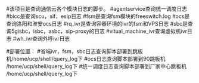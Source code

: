 #该项目是查询通信云各个模块日志的脚步。
#agentservice查询统一调度日志
#bicc是查询scu，sif，esip日志
#fsm是查询fsm模块的freeswitch.log
#ocs是查询洛阳和淮安ocs日志
#rq_ivr是查询容器环境的ivr的fsm和VPS日志
#sbc是查询5gisbc，isbc，asbc，sip-proxy的日志
#vitual_machine_ivr查询虚拟机ivr日志
#wh_ivr查询外呼ivr日志

#部署位置：
#省端ivr，fsm，sbc日志查询脚本部署到跳板机/home/ucp/shell/query_log下
#ocs日志查询脚本部署到90跳板机 /home/ucp/shell/query_log下
#统一调度日志查询脚本部署到厂家中心跳板机 /home/ucp/shell/query_log下
